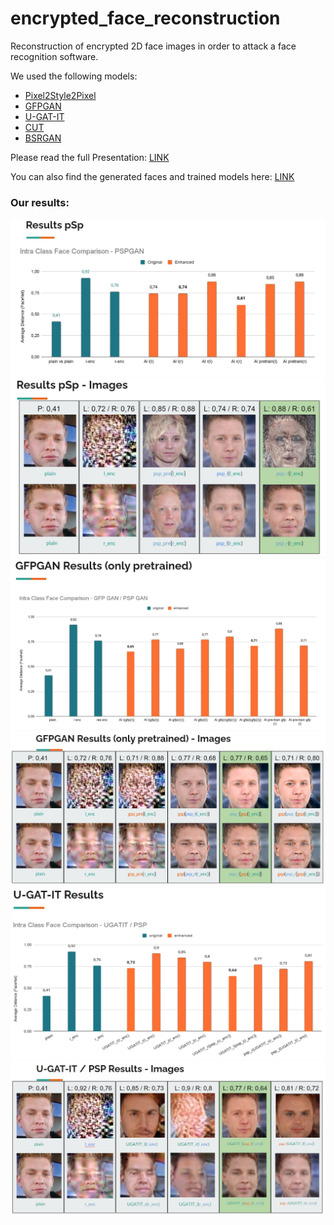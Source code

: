 # encrypted_face_reconstruction
Reconstruction of encrypted 2D face images in order to attack a face recognition software.

We used the following models:

* [Pixel2Style2Pixel](https://github.com/eladrich/pixel2style2pixel)
* [GFPGAN](https://github.com/TencentARC/GFPGAN)
* [U-GAT-IT](https://github.com/taki0112/UGATIT)
* [CUT](https://github.com/taesungp/contrastive-unpaired-translation)
* [BSRGAN](https://github.com/cszn/BSRGAN)


Please read the full Presentation: [LINK](https://github.com/nerovalerius/encrypted_face_reconstruction/blob/main/Encrypted%20Face%20Reconstruction.pdf)

You can also find the generated faces and trained models here: [LINK](https://drive.google.com/file/d/1dzlLu85j5mnJBERdMIEkPsnwHV4suRiM/view?usp=sharing)

### Our results:

![results psp](https://github.com/nerovalerius/encrypted_face_reconstruction/blob/main/git_images/results_psp.jpg)
![images psp](https://github.com/nerovalerius/encrypted_face_reconstruction/blob/main/git_images/images_psp.jpg)
![results gfp](https://github.com/nerovalerius/encrypted_face_reconstruction/blob/main/git_images/results_gfp.jpg)
![images gfp](https://github.com/nerovalerius/encrypted_face_reconstruction/blob/main/git_images/images_gfp.jpg)
![results ugatit](https://github.com/nerovalerius/encrypted_face_reconstruction/blob/main/git_images/results_ugatit.jpg)
![images ugatit](https://github.com/nerovalerius/encrypted_face_reconstruction/blob/main/git_images/images_ugatit.jpg)